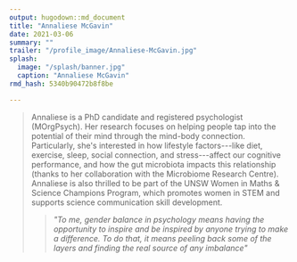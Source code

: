 ```yaml
---
output: hugodown::md_document
title: "Annaliese McGavin"
date: 2021-03-06
summary: ""
trailer: "/profile_image/Annaliese-McGavin.jpg"
splash:
  image: "/splash/banner.jpg"
  caption: "Annaliese McGavin"
rmd_hash: 5340b90472b8f8be

---
```


> Annaliese is a PhD candidate and registered psychologist (MOrgPsych). Her research focuses on helping people tap into the potential of their mind through the mind-body connection. Particularly, she's interested in how lifestyle factors---like diet, exercise, sleep, social connection, and stress---affect our cognitive performance, and how the gut microbiota impacts this relationship (thanks to her collaboration with the Microbiome Research Centre). Annaliese is also thrilled to be part of the UNSW Women in Maths & Science Champions Program, which promotes women in STEM and supports science communication skill development.
> <blockquote>
> <p>
> <i>"To me, gender balance in psychology means having the opportunity to inspire and be inspired by anyone trying to make a difference. To do that, it means peeling back some of the layers and finding the real source of any imbalance"</i>
> </p>
> </blockquote>

